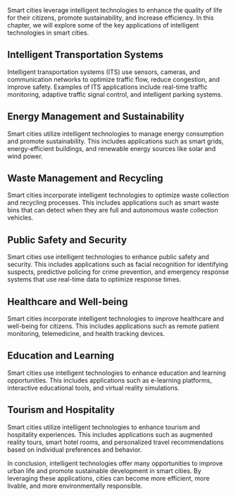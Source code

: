 
Smart cities leverage intelligent technologies to enhance the quality of life for their citizens, promote sustainability, and increase efficiency. In this chapter, we will explore some of the key applications of intelligent technologies in smart cities.

Intelligent Transportation Systems
----------------------------------

Intelligent transportation systems (ITS) use sensors, cameras, and communication networks to optimize traffic flow, reduce congestion, and improve safety. Examples of ITS applications include real-time traffic monitoring, adaptive traffic signal control, and intelligent parking systems.

Energy Management and Sustainability
------------------------------------

Smart cities utilize intelligent technologies to manage energy consumption and promote sustainability. This includes applications such as smart grids, energy-efficient buildings, and renewable energy sources like solar and wind power.

Waste Management and Recycling
------------------------------

Smart cities incorporate intelligent technologies to optimize waste collection and recycling processes. This includes applications such as smart waste bins that can detect when they are full and autonomous waste collection vehicles.

Public Safety and Security
--------------------------

Smart cities use intelligent technologies to enhance public safety and security. This includes applications such as facial recognition for identifying suspects, predictive policing for crime prevention, and emergency response systems that use real-time data to optimize response times.

Healthcare and Well-being
-------------------------

Smart cities incorporate intelligent technologies to improve healthcare and well-being for citizens. This includes applications such as remote patient monitoring, telemedicine, and health tracking devices.

Education and Learning
----------------------

Smart cities use intelligent technologies to enhance education and learning opportunities. This includes applications such as e-learning platforms, interactive educational tools, and virtual reality simulations.

Tourism and Hospitality
-----------------------

Smart cities utilize intelligent technologies to enhance tourism and hospitality experiences. This includes applications such as augmented reality tours, smart hotel rooms, and personalized travel recommendations based on individual preferences and behavior.

In conclusion, intelligent technologies offer many opportunities to improve urban life and promote sustainable development in smart cities. By leveraging these applications, cities can become more efficient, more livable, and more environmentally responsible.
